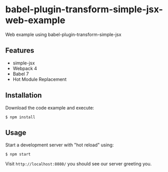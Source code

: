 # babel-plugin-transform-simple-jsx-web-example

Web example using babel-plugin-transform-simple-jsx

## Features

* simple-jsx
* Webpack 4
* Babel 7
* Hot Module Replacement

## Installation

Download the code example and execute:

```shell
$ npm install
```

## Usage

Start a development server with "hot reload" using:

```shell
$ npm start
```

Visit `http://localhost:8080/` you should see our server greeting you.
